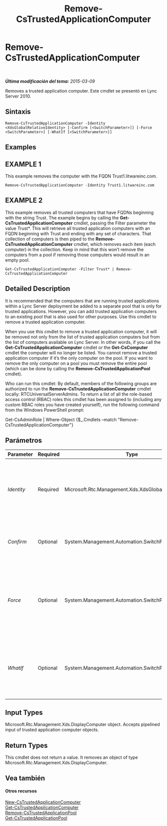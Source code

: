 ﻿---
title: Remove-CsTrustedApplicationComputer
TOCTitle: Remove-CsTrustedApplicationComputer
ms:assetid: c9c0604b-a94e-42b9-9db3-bc3dbe686e41
ms:mtpsurl: https://technet.microsoft.com/es-es/library/Gg398838(v=OCS.15)
ms:contentKeyID: 48276668
ms.date: 01/07/2017
mtps_version: v=OCS.15
ms.translationtype: HT
---

# Remove-CsTrustedApplicationComputer

 

_**Última modificación del tema:** 2015-03-09_

Removes a trusted application computer. Este cmdlet se presentó en Lync Server 2010.

## Sintaxis

    Remove-CsTrustedApplicationComputer -Identity <XdsGlobalRelativeIdentity> [-Confirm [<SwitchParameter>]] [-Force <SwitchParameter>] [-WhatIf [<SwitchParameter>]]

## Examples

## EXAMPLE 1

This example removes the computer with the FQDN Trust1.litwareinc.com.

    Remove-CsTrustedApplicationComputer -Identity Trust1.litwareinc.com

## EXAMPLE 2

This example removes all trusted computers that have FQDNs beginning with the string Trust. The example begins by calling the **Get-CsTrustedApplicationComputer** cmdlet, passing the Filter parameter the value Trust\*. This will retrieve all trusted application computers with an FQDN beginning with Trust and ending with any set of characters. That collection of computers is then piped to the **Remove-CsTrustedApplicationComputer** cmdlet, which removes each item (each computer) in the collection. Keep in mind that this won’t remove the computers from a pool if removing those computers would result in an empty pool.

    Get-CsTrustedApplicationComputer -Filter Trust* | Remove-CsTrustedApplicationComputer

## Detailed Description

It is recommended that the computers that are running trusted applications within a Lync Server deployment be added to a separate pool that is only for trusted applications. However, you can add trusted application computers to an existing pool that is also used for other purposes. Use this cmdlet to remove a trusted application computer.

When you use this cmdlet to remove a trusted application computer, it will be removed not only from the list of trusted application computers but from the list of computers available on Lync Server. In other words, if you call the **Get-CsTrustedApplicationComputer** cmdlet or the **Get-CsComputer** cmdlet the computer will no longer be listed. You cannot remove a trusted application computer if it’s the only computer on the pool. If you want to remove the only computer on a pool you must remove the entire pool (which can be done by calling the **Remove-CsTrustedApplicationPool** cmdlet).

Who can run this cmdlet: By default, members of the following groups are authorized to run the **Remove-CsTrustedApplicationComputer** cmdlet locally: RTCUniversalServerAdmins. To return a list of all the role-based access control (RBAC) roles this cmdlet has been assigned to (including any custom RBAC roles you have created yourself), run the following command from the Windows PowerShell prompt:

Get-CsAdminRole | Where-Object {$\_.Cmdlets –match "Remove-CsTrustedApplicationComputer"}

## Parámetros


<table>
<colgroup>
<col style="width: 25%" />
<col style="width: 25%" />
<col style="width: 25%" />
<col style="width: 25%" />
</colgroup>
<thead>
<tr class="header">
<th>Parameter</th>
<th>Required</th>
<th>Type</th>
<th>Description</th>
</tr>
</thead>
<tbody>
<tr class="odd">
<td><p><em>Identity</em></p></td>
<td><p>Required</p></td>
<td><p>Microsoft.Rtc.Management.Xds.XdsGlobalRelativeIdentity</p></td>
<td><p>The fully qualified domain name (FQDN) of the computer to remove.</p></td>
</tr>
<tr class="even">
<td><p><em>Confirm</em></p></td>
<td><p>Optional</p></td>
<td><p>System.Management.Automation.SwitchParameter</p></td>
<td><p>Se le pedirá confirmación antes de ejecutar el comando.</p></td>
</tr>
<tr class="odd">
<td><p><em>Force</em></p></td>
<td><p>Optional</p></td>
<td><p>System.Management.Automation.SwitchParameter</p></td>
<td><p>Suppresses any confirmation prompts that would otherwise be displayed before making changes.</p></td>
</tr>
<tr class="even">
<td><p><em>WhatIf</em></p></td>
<td><p>Optional</p></td>
<td><p>System.Management.Automation.SwitchParameter</p></td>
<td><p>Describe qué sucedería si se ejecutara el comando sin ejecutarlo realmente.</p></td>
</tr>
</tbody>
</table>


## Input Types

Microsoft.Rtc.Management.Xds.DisplayComputer object. Accepts pipelined input of trusted application computer objects.

## Return Types

This cmdlet does not return a value. It removes an object of type Microsoft.Rtc.Management.Xds.DisplayComputer.

## Vea también

#### Otros recursos

[New-CsTrustedApplicationComputer](new-cstrustedapplicationcomputer.md)  
[Get-CsTrustedApplicationComputer](get-cstrustedapplicationcomputer.md)  
[Remove-CsTrustedApplicationPool](remove-cstrustedapplicationpool.md)  
[Get-CsTrustedApplicationPool](get-cstrustedapplicationpool.md)

